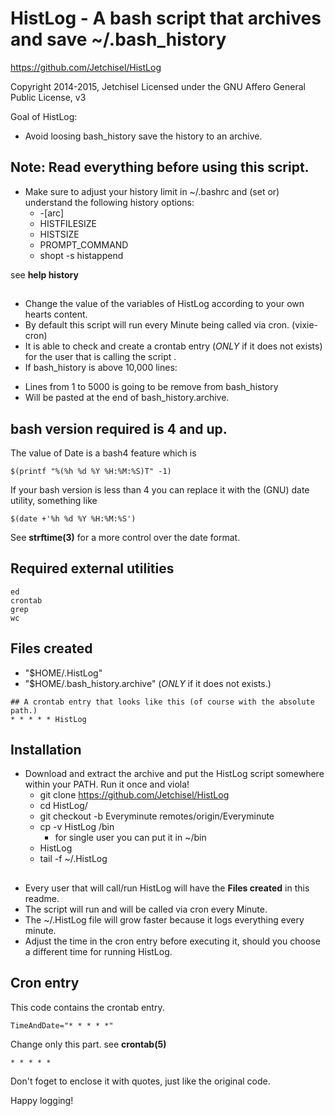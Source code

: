# HistLog - A bash script that archives and save ~/.bash_history

https://github.com/Jetchisel/HistLog

Copyright 2014-2015, Jetchisel
Licensed under the GNU Affero General Public License, v3

Goal of HistLog:

  - Avoid loosing bash_history
    save the history to an archive.

## Note: Read everything before using this script.

* Make sure to adjust your history limit in ~/.bashrc and (set or) understand the following history options:
  - -[arc]
  - HISTFILESIZE
  - HISTSIZE
  - PROMPT_COMMAND
  - shopt -s histappend

see **help history**

##
* Change the value of the variables of HistLog according to your own hearts content.
* By default this script will run every Minute being called via cron. (vixie-cron)
* It is able to check and create a crontab entry (*ONLY* if it does not exists) for the user that is calling the script .
* If bash_history is above 10,000 lines:
 - Lines from 1 to 5000 is going to be remove from bash_history
 - Will be pasted at the end of bash_history.archive.

## bash version required is 4 and up.

The value of Date is a bash4 feature which is
```shell
$(printf "%(%h %d %Y %H:%M:%S)T" -1)
```
If your bash version is less than 4 you can replace it with the (GNU) date utility, something like
```shell
$(date +'%h %d %Y %H:%M:%S')
```
See **strftime(3)** for a more control over the date format.

## Required external utilities
    ed
    crontab
    grep
    wc

## Files created
- "$HOME/.HistLog"
- "$HOME/.bash_history.archive" (*ONLY* if it does not exists.)

```shell
## A crontab entry that looks like this (of course with the absolute path.)
* * * * * HistLog
```
## Installation

* Download and extract the archive and put the HistLog script somewhere within your PATH. Run it once and viola!
  - git clone https://github.com/Jetchisel/HistLog
  - cd HistLog/
  - git checkout -b Everyminute remotes/origin/Everyminute
  - cp -v HistLog /bin
    * for single user you can put it in ~/bin
  - HistLog
  - tail -f ~/.HistLog

##
* Every user that will call/run HistLog will have the **Files created** in this readme.
* The script will run and will be called via cron every Minute.
* The ~/.HistLog file will grow faster because it logs everything every minute.
* Adjust the time in the cron entry before executing it, should you choose a different time for running HistLog.

## Cron entry

This code contains the crontab entry.
```shell
TimeAndDate="* * * * *"
```
Change only this part.  see **crontab(5)**
```shell
* * * * *
```
Don't foget to enclose it with quotes, just like the original code.

Happy logging!
